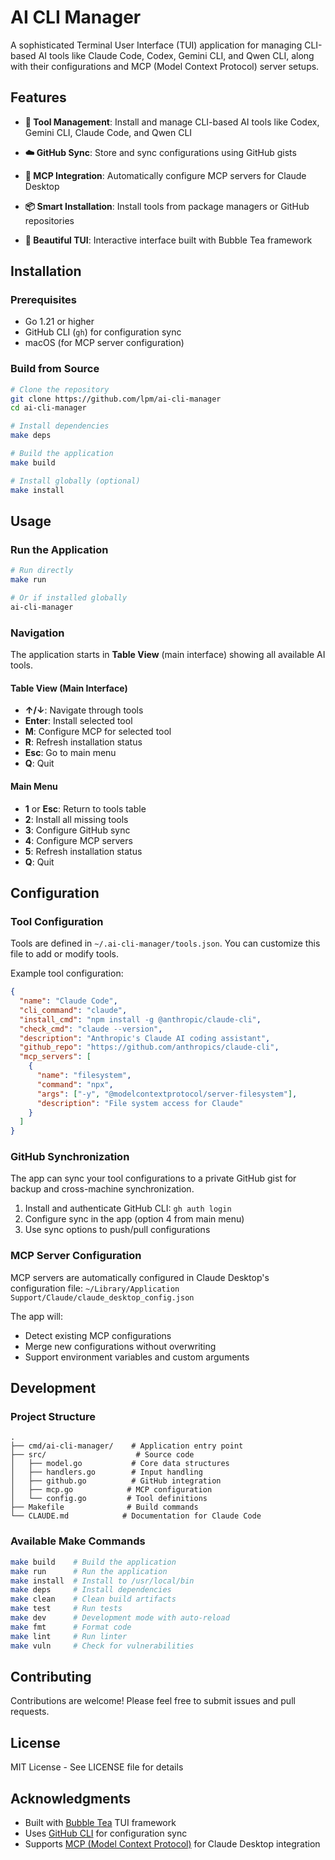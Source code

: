 # AI CLI Manager

A sophisticated Terminal User Interface (TUI) application for managing CLI-based AI tools like Claude Code, Codex, Gemini CLI, and Qwen CLI, along with their configurations and MCP (Model Context Protocol) server setups.

## Features

- **🤖 Tool Management**: Install and manage CLI-based AI tools like Codex, Gemini CLI, Claude Code, and Qwen CLI

- **☁️ GitHub Sync**: Store and sync configurations using GitHub gists
- **🔌 MCP Integration**: Automatically configure MCP servers for Claude Desktop
- **📦 Smart Installation**: Install tools from package managers or GitHub repositories
- **🎨 Beautiful TUI**: Interactive interface built with Bubble Tea framework

## Installation

### Prerequisites

- Go 1.21 or higher
- GitHub CLI (`gh`) for configuration sync
- macOS (for MCP server configuration)

### Build from Source

```bash
# Clone the repository
git clone https://github.com/lpm/ai-cli-manager
cd ai-cli-manager

# Install dependencies
make deps

# Build the application
make build

# Install globally (optional)
make install
```

## Usage

### Run the Application

```bash
# Run directly
make run

# Or if installed globally
ai-cli-manager
```

### Navigation

The application starts in **Table View** (main interface) showing all available AI tools.

#### Table View (Main Interface)
- **↑/↓**: Navigate through tools
- **Enter**: Install selected tool
- **M**: Configure MCP for selected tool
- **R**: Refresh installation status
- **Esc**: Go to main menu
- **Q**: Quit

#### Main Menu
- **1** or **Esc**: Return to tools table
- **2**: Install all missing tools
- **3**: Configure GitHub sync
- **4**: Configure MCP servers
- **5**: Refresh installation status
- **Q**: Quit

## Configuration

### Tool Configuration
Tools are defined in `~/.ai-cli-manager/tools.json`. You can customize this file to add or modify tools.

Example tool configuration:
```json
{
  "name": "Claude Code",
  "cli_command": "claude",
  "install_cmd": "npm install -g @anthropic/claude-cli",
  "check_cmd": "claude --version",
  "description": "Anthropic's Claude AI coding assistant",
  "github_repo": "https://github.com/anthropics/claude-cli",
  "mcp_servers": [
    {
      "name": "filesystem",
      "command": "npx",
      "args": ["-y", "@modelcontextprotocol/server-filesystem"],
      "description": "File system access for Claude"
    }
  ]
}
```

### GitHub Synchronization
The app can sync your tool configurations to a private GitHub gist for backup and cross-machine synchronization.

1. Install and authenticate GitHub CLI: `gh auth login`
2. Configure sync in the app (option 4 from main menu)
3. Use sync options to push/pull configurations

### MCP Server Configuration
MCP servers are automatically configured in Claude Desktop's configuration file:
`~/Library/Application Support/Claude/claude_desktop_config.json`

The app will:
- Detect existing MCP configurations
- Merge new configurations without overwriting
- Support environment variables and custom arguments

## Development

### Project Structure
```
.
├── cmd/ai-cli-manager/    # Application entry point
├── src/                    # Source code
│   ├── model.go           # Core data structures
│   ├── handlers.go        # Input handling
│   ├── github.go          # GitHub integration
│   ├── mcp.go            # MCP configuration
│   └── config.go         # Tool definitions
├── Makefile              # Build commands
└── CLAUDE.md            # Documentation for Claude Code
```

### Available Make Commands
```bash
make build    # Build the application
make run      # Run the application
make install  # Install to /usr/local/bin
make deps     # Install dependencies
make clean    # Clean build artifacts
make test     # Run tests
make dev      # Development mode with auto-reload
make fmt      # Format code
make lint     # Run linter
make vuln     # Check for vulnerabilities
```

## Contributing

Contributions are welcome! Please feel free to submit issues and pull requests.

## License

MIT License - See LICENSE file for details

## Acknowledgments

- Built with [Bubble Tea](https://github.com/charmbracelet/bubbletea) TUI framework
- Uses [GitHub CLI](https://cli.github.com/) for configuration sync
- Supports [MCP (Model Context Protocol)](https://modelcontextprotocol.io/) for Claude Desktop integration